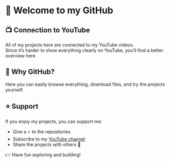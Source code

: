 # 👋 Welcome to my GitHub

## 📺 Connection to YouTube
All of my projects here are connected to my YouTube videos.  
Since it’s harder to show everything clearly on YouTube, you’ll find a better overview here

## 🚀 Why GitHub?
Here you can easily browse everything, download files, and try the projects yourself.

## ⭐ Support
If you enjoy my projects, you can support me:  
- Give a ⭐ to the repositories  
- Subscribe to my [YouTube channel](https://www.youtube.com/@LyTack)  
- Share the projects with others 🚀  

👉 Have fun exploring and building!
